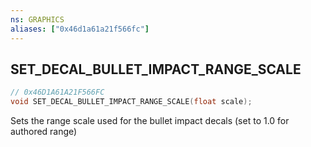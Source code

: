 ```yaml
---
ns: GRAPHICS
aliases: ["0x46d1a61a21f566fc"]
---
```

## SET_DECAL_BULLET_IMPACT_RANGE_SCALE

```c
// 0x46D1A61A21F566FC
void SET_DECAL_BULLET_IMPACT_RANGE_SCALE(float scale);
```

Sets the range scale used for the bullet impact decals (set to 1.0 for authored range)

